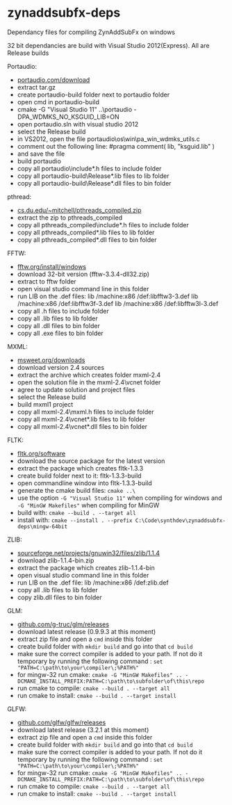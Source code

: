 zynaddsubfx-deps
================

Dependancy files for compiling ZynAddSubFx on windows

32 bit dependancies are build with Visual Studio 2012(Express). All are Release builds

Portaudio:

- [portaudio.com/download](http://www.portaudio.com/download.html)
- extract tar.gz
- create portaudio-build folder next to portaudio folder
- open cmd in portaudio-build
- cmake -G "Visual Studio 11" ..\portaudio -DPA_WDMKS_NO_KSGUID_LIB=ON
- open portaudio.sln with visual studio 2012
- select the Release build
- in VS2012, open the file portaudio\os\win\pa_win_wdmks_utils.c
- comment out the following line: #pragma comment( lib, "ksguid.lib" )
- and save the file
- build portaudio
- copy all portaudio\include\*.h files to include folder
- copy all portaudio-build\Release\*.lib files to lib folder
- copy all portaudio-build\Release\*.dll files to bin folder

pthread:

- [cs.du.edu/~mitchell/pthreads_compiled.zip](http://cs.du.edu/~mitchell/pthreads_compiled.zip)
- extract the zip to pthreads_compiled
- copy all pthreads_compiled\include\*.h files to include folder
- copy all pthreads_compiled\*.lib files to lib folder
- copy all pthreads_compiled\*.dll files to bin folder

FFTW:

- [fftw.org/install/windows](http://www.fftw.org/install/windows.html)
- download 32-bit version (fftw-3.3.4-dll32.zip)
- extract to fftw folder
- open visual studio command line in this folder
- run LIB on the .def files:
    lib /machine:x86 /def:libfftw3-3.def
    lib /machine:x86 /def:libfftw3f-3.def
    lib /machine:x86 /def:libfftw3l-3.def
- copy all .h files to include folder
- copy all .lib files to lib folder
- copy all .dll files to bin folder
- copy all .exe files to bin folder

MXML:

- [msweet.org/downloads](http://www.msweet.org/downloads.php?L+Z3)
- download version 2.4 sources
- extract the archive which creates folder mxml-2.4
- open the solution file in the mxml-2.4\vcnet folder
- agree to update solution and project files
- select the Release build
- build mxml1 project
- copy all mxml-2.4\mxml.h files to include folder
- copy all mxml-2.4\vcnet\*.lib files to lib folder
- copy all mxml-2.4\vcnet\*.dll files to bin folder

FLTK:

- [fltk.org/software](http://www.fltk.org/software.php)
- download the source package for the latest version
- extract the package which creates fltk-1.3.3
- create build folder next to it: fltk-1.3.3-build
- open commandline window into fltk-1.3.3-build
- generate the cmake build files: ``cmake ..\``
- use the option  ``-G "Visual Studio 11"`` when compiling for windows and ``-G "MinGW Makefiles"`` when compiling for MinGW
- build with: ``cmake --build . --target all``
- install with: ``cmake --install . --prefix C:\Code\synthdev\zynaddsubfx-deps\mingw-64bit``

ZLIB:

- [sourceforge.net/projects/gnuwin32/files/zlib/1.1.4](http://sourceforge.net/projects/gnuwin32/files/zlib/1.1.4/)
- download zlib-1.1.4-bin.zip
- extract the package which creates zlib-1.1.4-bin
- open visual studio command line in this folder
- run LIB on the .def file:
    lib /machine:x86 /def:zlib.def
- copy all .lib files to lib folder
- copy zlib.dll files to bin folder

GLM:

- [github.com/g-truc/glm/releases](https://github.com/g-truc/glm/releases/)
- download latest release (0.9.9.3 at this moment)
- extract zip file and open a ``cmd`` inside this folder
- create build folder with ``mkdir build`` and go into that ``cd build``
- make sure the correct compiler is added to your path. If not do it temporary by running the  following command :
  ``set "PATH=C:\path\to\your\compiler\;%PATH%"``
- for mingw-32 run cmake: ``cmake -G "MinGW Makefiles" .. -DCMAKE_INSTALL_PREFIX:PATH=C:\path\to\subfolder\of\this\repo``
- run cmake to compile: ``cmake --build . --target all``
- run cmake to install: ``cmake --build . --target install``

GLFW:

- [github.com/glfw/glfw/releases](https://github.com/glfw/glfw/releases/)
- download latest release (3.2.1 at this moment)
- extract zip file and open a ``cmd`` inside this folder
- create build folder with ``mkdir build`` and go into that ``cd build``
- make sure the correct compiler is added to your path. If not do it temporary by running the  following command :
  ``set "PATH=C:\path\to\your\compiler\;%PATH%"``
- for mingw-32 run cmake: ``cmake -G "MinGW Makefiles" .. -DCMAKE_INSTALL_PREFIX:PATH=C:\path\to\subfolder\of\this\repo``
- run cmake to compile: ``cmake --build . --target all``
- run cmake to install: ``cmake --build . --target install``